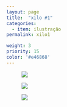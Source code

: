 ```yaml
---
layout: page
title:  "xilo #1"
categories:
  - item: ilustração
permalink: xilo1

weight: 3
priority: 15
color: '#e46868'
---
```


<figure><img src="{{ site.baseurl }}/assets/xilo1/xilo_elefanto.jpg"/></figure>
<figure><img src="{{ site.baseurl }}/assets/xilo1/xilo_raposi.jpg"/></figure>
<figure><img src="{{ site.baseurl }}/assets/xilo1/xilo_copa.jpg"/></figure>
